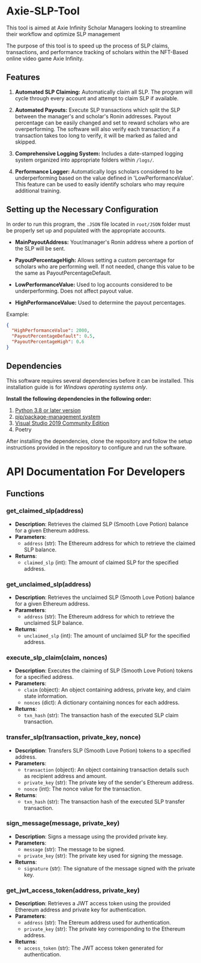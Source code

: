 # Axie-SLP-Tool
This tool is aimed at Axie Infinity Scholar Managers looking to streamline their workflow and optimize SLP management

The purpose of this tool is to speed up the process of SLP claims, transactions, and performance tracking of scholars within the NFT-Based online video game Axie Infinity.

## Features
1. **Automated SLP Claiming:** Automatically claim all SLP. The program will cycle through every account and attempt to claim SLP if available.

2. **Automated Payouts:** Execute SLP transactions which split the SLP between the manager's and scholar's Ronin addresses. Payout percentage can be easily changed and set to reward scholars who are overperforming. The software will also verify each transaction; if a transaction takes too long to verify, it will be marked as failed and skipped.

3. **Comprehensive Logging System:** Includes a date-stamped logging system organized into appropriate folders within `/logs/`.

4. **Performance Logger:** Automatically logs scholars considered to be underperforming based on the value defined in 'LowPerformanceValue'. This feature can be used to easily identify scholars who may require additional training.

## Setting up the Necessary Configuration
In order to run this program, the `.JSON` file located in `root/JSON` folder must be properly set up and populated with the appropriate accounts.

- **MainPayoutAddress:** Your/manager's Ronin address where a portion of the SLP will be sent.
  
- **PayoutPercentageHigh:** Allows setting a custom percentage for scholars who are performing well. If not needed, change this value to be the same as PayoutPercentageDefault.

- **LowPerformanceValue:** Used to log accounts considered to be underperforming. Does not affect payout value.

- **HighPerformanceValue:** Used to determine the payout percentages.

Example:

```json
{
  "HighPerformanceValue": 2000,
  "PayoutPercentageDefault": 0.5,
  "PayoutPercentageHigh": 0.6
}
```

## Dependencies

This software requires several dependencies before it can be installed. This installation guide is for *Windows operating systems only*.

**Install the following dependencies in the following order:**

1. [Python 3.8 or later version](https://www.python.org/downloads/release/python-380/)
2. [pip/package-management system](https://pypi.org/project/pip/)
3. [Visual Studio 2019 Community Edition](https://visualstudio.microsoft.com)
4. Poetry

After installing the dependencies, clone the repository and follow the setup instructions provided in the repository to configure and run the software.

# API Documentation For Developers

## Functions

### get_claimed_slp(address)

- **Description**: Retrieves the claimed SLP (Smooth Love Potion) balance for a given Ethereum address.
- **Parameters**:
  - `address` (str): The Ethereum address for which to retrieve the claimed SLP balance.
- **Returns**:
  - `claimed_slp` (int): The amount of claimed SLP for the specified address.
  
### get_unclaimed_slp(address)

- **Description**: Retrieves the unclaimed SLP (Smooth Love Potion) balance for a given Ethereum address.
- **Parameters**:
  - `address` (str): The Ethereum address for which to retrieve the unclaimed SLP balance.
- **Returns**:
  - `unclaimed_slp` (int): The amount of unclaimed SLP for the specified address.

### execute_slp_claim(claim, nonces)

- **Description**: Executes the claiming of SLP (Smooth Love Potion) tokens for a specified address.
- **Parameters**:
  - `claim` (object): An object containing address, private key, and claim state information.
  - `nonces` (dict): A dictionary containing nonces for each address.
- **Returns**:
  - `txn_hash` (str): The transaction hash of the executed SLP claim transaction.

### transfer_slp(transaction, private_key, nonce)

- **Description**: Transfers SLP (Smooth Love Potion) tokens to a specified address.
- **Parameters**:
  - `transaction` (object): An object containing transaction details such as recipient address and amount.
  - `private_key` (str): The private key of the sender's Ethereum address.
  - `nonce` (int): The nonce value for the transaction.
- **Returns**:
  - `txn_hash` (str): The transaction hash of the executed SLP transfer transaction.

### sign_message(message, private_key)

- **Description**: Signs a message using the provided private key.
- **Parameters**:
  - `message` (str): The message to be signed.
  - `private_key` (str): The private key used for signing the message.
- **Returns**:
  - `signature` (str): The signature of the message signed with the private key.

### get_jwt_access_token(address, private_key)

- **Description**: Retrieves a JWT access token using the provided Ethereum address and private key for authentication.
- **Parameters**:
  - `address` (str): The Etereum address used for authentication.
  - `private_key` (str): The private key corresponding to the Ethereum address.
- **Returns**:
  - `access_token` (str): The JWT access token generated for authentication.


